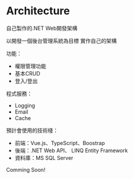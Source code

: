 # Architecture

自己製作的.NET Web開發架構

以開發一個後台管理系統為目標 實作自己的架構

功能：
* 權限管理功能
* 基本CRUD
* 登入/登出

程式服務：
* Logging
* Email
* Cache 

預計會使用的技術棧：
* 前端：Vue.js、TypeScript、Boostrap
* 後端：.NET Web API、 LINQ Entity Framework
* 資料庫：MS SQL Server

Comming Soon!
